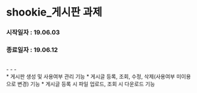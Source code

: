 # shookie_게시판 과제
### 시작일자 : 19.06.03
### 종료일자 : 19.06.12
<br>
- - -

<br>
* 게시판 생성 및 사용여부 관리 기능
* 게시글 등록, 조회, 수정, 삭제(사용여부 미이용으로 변경) 기능
* 게시글 등록 시 파일 업로드, 조회 시 다운로드 기능
